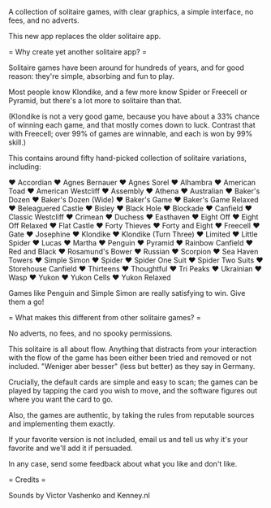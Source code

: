 A collection of solitaire games, with clear graphics, a simple interface, no fees, and no adverts.

This new app replaces the older solitaire app.

= Why create yet another solitaire app? =

Solitaire games have been around for hundreds of years, and for good reason: they're simple, absorbing and fun to play.

Most people know Klondike, and a few more know Spider or Freecell or Pyramid, but there's a lot more to solitaire than that.

(Klondike is not a very good game, because you have about a 33% chance of winning each game, and that mostly comes down to luck. Contrast that with Freecell; over 99% of games are winnable, and each is won by 99% skill.)

This contains around fifty hand-picked collection of solitaire variations, including:

♥ Accordian ♥ Agnes Bernauer ♥ Agnes Sorel ♥ Alhambra ♥ American Toad ♥ American Westcliff ♥ Assembly ♥ Athena ♥ Australian ♥ Baker's Dozen ♥ Baker's Dozen (Wide) ♥ Baker's Game ♥ Baker's Game Relaxed ♥ Beleaguered Castle ♥ Bisley ♥ Black Hole ♥ Blockade ♥ Canfield ♥ Classic Westcliff ♥ Crimean ♥ Duchess ♥ Easthaven ♥ Eight Off ♥ Eight Off Relaxed ♥ Flat Castle ♥ Forty Thieves ♥ Forty and Eight ♥ Freecell ♥ Gate ♥ Josephine ♥ Klondike ♥ Klondike (Turn Three) ♥ Limited ♥ Little Spider ♥ Lucas ♥ Martha ♥ Penguin ♥ Pyramid ♥ Rainbow Canfield ♥ Red and Black ♥ Rosamund's Bower ♥ Russian ♥ Scorpion ♥ Sea Haven Towers ♥ Simple Simon ♥ Spider ♥ Spider One Suit ♥ Spider Two Suits ♥ Storehouse Canfield ♥ Thirteens ♥ Thoughtful ♥ Tri Peaks ♥ Ukrainian ♥ Wasp ♥ Yukon ♥ Yukon Cells ♥ Yukon Relaxed

Games like Penguin and Simple Simon are really satisfying to win. Give them a go!

= What makes this different from other solitaire games? =

No adverts, no fees, and no spooky permissions.

This solitaire is all about flow. Anything that distracts from your interaction with the flow of the game has been either been tried and removed or not included. "Weniger aber besser" (less but better) as they say in Germany.

Crucially, the default cards are simple and easy to scan; the games can be played by tapping the card you wish to move, and the software figures out where you want the card to go.

Also, the games are authentic, by taking the rules from reputable sources and implementing them exactly.

If your favorite version is not included, email us and tell us why it's your favorite and we'll add it if persuaded.

In any case, send some feedback about what you like and don't like.

= Credits =

Sounds by Victor Vashenko and Kenney.nl
